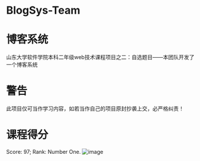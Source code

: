 # BlogSys-Team
# 博客系统
山东大学软件学院本科二年级web技术课程项目之二：自选题目——本团队开发了一个博客系统
# 警告
此项目仅可当作学习内容，如若当作自己的项目原封抄袭上交，必严格纠责！
# 课程得分
Score: 97; Rank: Number One.
![image](https://user-images.githubusercontent.com/85344622/154611161-746431a6-9cb9-42e5-be68-f3576acde444.png)

